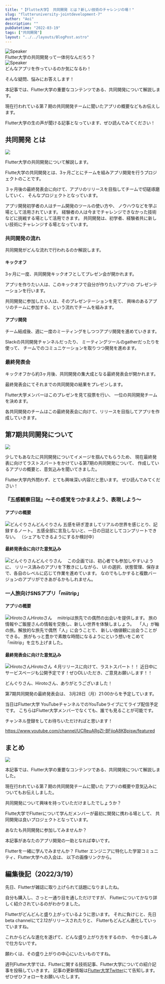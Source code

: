 ```yaml
---
title: "【Flutte大学】 共同開発 とは？新しい技術のチャレンジの場！"
slug: "flutteruniversity-jointdevelopment-7"
author: "Aoi"
description: ""
pubDatetime: "2022-03-19"
tags: ["共同開発"]
layout: "../../layouts/BlogPost.astro"
---
```


<div class="speech-bubble-container">
  <div class="speech-bubble-avatar">
    <img src="/images/wp-content/themes/cocoon-master/images/ojisan.png" alt="Speaker" />
  </div>
  <div class="speech-bubble">
    <div class="speech-bubble-content">
      Flutter大学の共同開発って一体何なんだろう？
    </div>
    <div class="speech-bubble-arrow arrow-left"></div>
  </div>
</div>

<div class="speech-bubble-container">
  <div class="speech-bubble-avatar">
    <img src="/images/wp-content/themes/cocoon-master/images/obasan.png" alt="Speaker" />
  </div>
  <div class="speech-bubble">
    <div class="speech-bubble-content">
      どんなアプリを作っているのか気になるわ！
    </div>
    <div class="speech-bubble-arrow arrow-left"></div>
  </div>
</div>

そんな疑問、悩みにお答えします！

本記事では、Flutter大学の重要なコンテンツである、共同開発について解説します。

現在行われている第７期の共同開発チームに聞いたアプリの概要などもお伝えします。

Flutter大学の生の声が聞ける記事となっています、ぜひ読んでみてください！

## 共同開発 とは

![](/images/wp-content/uploads/2022/03/Meeting-1024x683.jpeg)

Flutter大学の共同開発について解説します。

Flutte大学の共同開発とは、3ヶ月ごとにチームを組みアプリ開発を行うプロジェクトのことです。

３ヶ月後の最終発表会に向けて、アプリのリリースを目指してチームで切磋琢磨していく、
そんなプロジェクトとなっています。

アプリ開発初学者の人はチーム開発のツールの使い方や、
ノウハウなどを学ぶ場として活用されています。
経験者の人は今までチャレンジできなかった技術などに挑戦する場として活用できます。
共同開発は、初学者、経験者共に新しい技術にチャレンジする場となっています。

### 共同開発の流れ

共同開発がどんな流れで行われるのか解説します。

#### キックオフ

3ヶ月に一度、共同開発キックオフとしてプレゼン会が開かれます。

アプリを作りたい人は、このキックオフで自分が作りたいアプリの
プレゼンテーションを行います。

共同開発に参加したい人は、そのプレゼンテーションを見て、
興味のあるアプリのチームに参加する、という流れでチームを組みます。

#### アプリ開発

チーム結成後、週に一度のミーティングをしつつアプリ開発を進めていきます。

Slackの共同開発チャンネルだったり、
ミーティングツールのgatherだったりを使って、
チームでのコミュニケーションを取りつつ開発を進めます。

### 最終発表会

キックオフから約3ヶ月後、共同開発の集大成となる最終発表会が開かれます。

最終発表会にてそれまでの共同開発の結果をプレゼンします。

Flutter大学メンバーはこのプレゼンを見て投票を行い、
一位の共同開発チームを決めます。

各共同開発のチームはこの最終発表会に向けて、リリースを目指してアプリを作成していきます。

## 第7期共同開発について

![](/images/wp-content/uploads/2022/03/meeting2-1024x683.jpeg)

少しでもあなたに共同開発についてイメージを掴んでもらうため、
現在最終発表に向けてラストスパートをかけている第7期の共同開発について、
作成しているアプリの概要と、意気込みを聞いてきました。

Flutter大学内外問わず、とても興味深い内容だと思います。
ぜひ読んでみてください！

### 『五感観察日誌』〜その感覚をつかまえよう、表現しよう〜

#### アプリの概要

![どんぐりさん](/images/wp-content/themes/cocoon-master/images/woman.png)どんぐりさん
五感を研ぎ澄ましてリアルの世界を感じとり、記録するノート。
五感全部に言及しないと、一日の日誌としてコンプリートできない。
（シェアもできるようにするか検討中）

#### 最終発表会に向けた意気込み

![どんぐりさん](/images/wp-content/themes/cocoon-master/images/woman.png)どんぐりさん
　この企画では、初心者でも参加しやすいように、
リリース済みのアプリを下敷きにしながら、
UI の選択、状態管理、保存まで、各自のレベルに応じて作業を進めています。
なのでもしかすると複数バージョンのアプリができあがるかもしれません。

### 一人旅向けSNSアプリ「miitrip」

#### アプリの概要

![Hirotoさん](/images/wp-content/themes/cocoon-master/images/man.png)Hirotoさん
　miitripは旅先での偶然の出会いを提供します。
旅の情報やご飯屋さんの情報を交換し、新しい世界を体験しましょう。
　「人」が軸の旅。解放的な旅先で偶然「人」に会うことで、
新しい価値観に出会うことができる。
旅がもっと豊かで素敵な時間になるようにという想いをこめて 「miitrip」を立ち上げました。

#### 最終発表会に向けた意気込み

![Hirotoさん](/images/wp-content/themes/cocoon-master/images/man.png)Hirotoさん
４月リリースに向けて、ラストスパート！！
近日中にサービスページも公開予定です！ぜひDLいただき、ご意見お願いします！！

どんぐりさん、Hirotoさん、ありがとうございました！

第7期共同開発の最終発表会は、
3月28日（月）21:00からを予定しています。

当日はFlutter大学 YouTubeチャンネルでのYouTubeライブにてライブ配信予定です。
こちらはFlutter大学メンバーでなくても、誰でも見ることが可能です。

チャンネル登録をしてお待ちいただければと思います！

https://www.youtube.com/channel/UCReuARgZI-BFjioA8KBpjsw/featured

## まとめ

![](/images/wp-content/uploads/2022/03/meeting4-1024x683.jpeg)

本記事では、Flutter大学の重要なコンテンツである、共同開発について解説しました。

現在行われている第７期の共同開発チームに聞いた
アプリの概要や意気込みについてもお伝えしました。

共同開発について興味を持っていただけましたでしょうか？

Flutte大学でFlutterについて学んだメンバーが最初に開発に携わる場として、
共同開発は良いプロジェクトとなっています。

あなたも共同開発に参加してみませんか？

本記事があなたのアプリ開発の一助となれば幸いです。

Flutterを一緒に学んでみませんか？
Flutter エンジニアに特化した学習コミュニティ、Flutter大学への入会は、
以下の画像リンクから。

## 編集後記（2022/3/19）

先日、Flutterが雑誌に取り上げられて話題になりましたね。

自分も購入し、さっと一通り目を通しただけですが、
Flutterについてかなり詳しく紹介されているのがわかりました。

Flutterがどんどんと盛り上がっているように思います。
それに負けじと、先日beta channelにて2.12がリリースされたりと、
Flutterもどんどん進化していっていますね。

これからどんな進化を遂げて、どんな盛り上がり方をするのか、
今から楽しみで仕方ないです。

願わくは、その盛り上がりの中心にいたいものですね。

週刊Flutter大学では、Flutterに関する技術記事、Flutter大学についての紹介記事を投稿していきます。
記事の更新情報は[Flutter大学Twitter](https://twitter.com/FlutterUniv)にて告知します。
ぜひぜひフォローをお願いいたします。